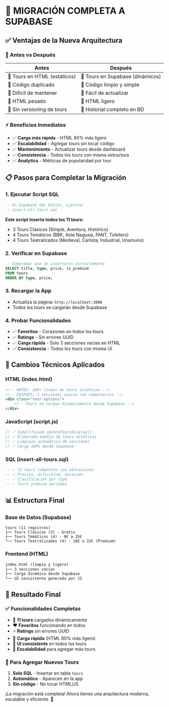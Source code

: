 # 🚀 MIGRACIÓN COMPLETA A SUPABASE

## ✅ **Ventajas de la Nueva Arquitectura**

### **🎯 Antes vs Después**
| **Antes** | **Después** |
|-----------|-------------|
| 🔸 Tours en HTML (estáticos) | 🔸 Tours en Supabase (dinámicos) |
| 🔸 Código duplicado | 🔸 Código limpio y simple |
| 🔸 Difícil de mantener | 🔸 Fácil de actualizar |
| 🔸 HTML pesado | 🔸 HTML ligero |
| 🔸 Sin versioning de tours | 🔸 Historial completo en BD |

### **⚡ Beneficios Inmediatos**
- ✅ **Carga más rápida** - HTML 80% más ligero
- ✅ **Escalabilidad** - Agregar tours sin tocar código
- ✅ **Mantenimiento** - Actualizar tours desde dashboard
- ✅ **Consistencia** - Todos los tours con misma estructura
- ✅ **Analytics** - Métricas de popularidad por tour

## 📋 **Pasos para Completar la Migración**

### **1. Ejecutar Script SQL**
```sql
-- En Supabase SQL Editor, ejecuta:
-- insert-all-tours.sql
```
**Este script inserta todos los 11 tours:**
- 3 Tours Clásicos (Simple, Aventura, Histórico)
- 4 Tours Temáticos (BBK, Aste Nagusia, FANT, Txikitero)
- 4 Tours Teatralizados (Medieval, Carlista, Industrial, Unamuno)

### **2. Verificar en Supabase**
```sql
-- Comprobar que se insertaron correctamente
SELECT title, type, price, is_premium 
FROM tours 
ORDER BY type, price;
```

### **3. Recargar la App**
- Actualiza la página: `http://localhost:3000`
- Todos los tours se cargarán desde Supabase

### **4. Probar Funcionalidades**
- ✅ **Favoritos** - Corazones en todos los tours
- ✅ **Ratings** - Sin errores UUID
- ✅ **Carga rápida** - Solo 3 secciones vacías en HTML
- ✅ **Consistencia** - Todos los tours con misma UI

## 🔧 **Cambios Técnicos Aplicados**

### **HTML (index.html)**
```html
<!-- ANTES: 300+ líneas de tours estáticos -->
<!-- DESPUÉS: 3 secciones vacías con comentarios -->
<div class="tour-options">
    <!-- Tours se cargan dinámicamente desde Supabase -->
</div>
```

### **JavaScript (script.js)**
```javascript
// ✅ Simplificado updateToursDisplay()
// ✅ Eliminado manejo de tours estáticos
// ✅ Limpieza automática de secciones
// ✅ Carga 100% desde Supabase
```

### **SQL (insert-all-tours.sql)**
```sql
-- ✅ 11 tours completos con ubicaciones
-- ✅ Precios, dificultad, duración
-- ✅ Clasificación por tipo
-- ✅ Tours premium marcados
```

## 📊 **Estructura Final**

### **Base de Datos (Supabase)**
```
tours (11 registros)
├── Tours Clásicos (3) - Gratis
├── Tours Temáticos (4) - 0€ a 25€
└── Tours Teatralizados (4) - 16€ a 22€ (Premium)
```

### **Frontend (HTML)**
```html
index.html (limpio y ligero)
├── 3 secciones vacías
├── Carga dinámica desde Supabase
└── UI consistente generada por JS
```

## 🎉 **Resultado Final**

### **✅ Funcionalidades Completas**
- 🎯 **11 tours** cargados dinámicamente
- ❤️ **Favoritos** funcionando en todos
- ⭐ **Ratings** sin errores UUID
- 🚀 **Carga rápida** (HTML 80% más ligero)
- 📱 **UI consistente** en todos los tours
- 🔄 **Escalabilidad** para agregar más tours

### **🎯 Para Agregar Nuevos Tours**
1. **Solo SQL** - Insertar en tabla `tours`
2. **Automático** - Aparecen en la app
3. **Sin código** - No tocar HTML/JS

¡La migración está completa! Ahora tienes una arquitectura moderna, escalable y eficiente. 🚀
